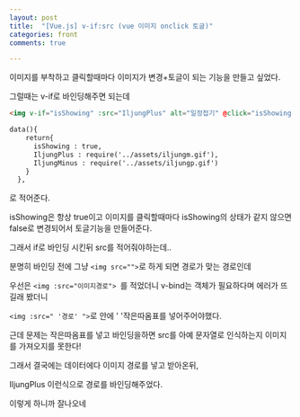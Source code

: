```yaml
---
layout: post
title:  "[Vue.js] v-if:src (vue 이미지 onclick 토글)"
categories: front 
comments: true

---
```




이미지를 부착하고 클릭할때마다 이미지가 변경+토글이 되는 기능을 만들고 싶었다.

그럴때는 v-if로 바인딩해주면 되는데 

```html
<img v-if="isShowing" :src="IljungPlus" alt="일정접기" @click="isShowing = !isShowing">

data(){
    return{
      isShowing : true,
      IljungPlus : require('../assets/iljungm.gif'),
      IljungMinus : require('../assets/iljungp.gif')
    }
  },
```



로 적어준다.

isShowing은 항상 true이고 이미지를 클릭할때마다 isShowing의 상태가 같지 않으면 false로 변경되어서 토글기능을 만들어준다.



그래서 if로 바인딩 시킨뒤 src를 적어줘야하는데..

분명히 바인딩 전에 그냥 `<img src="">`로 하게 되면 경로가 맞는 경로인데

우선은 `<img :src="이미지경로"> `를 적었더니 v-bind는 객체가 필요하다며 에러가 뜨길래 봤더니

`<img :src=" '경로' ">`로 안에 ' '작은따옴표를 넣어주어야했다.

근데 문제는 작은따옴표를 넣고 바인딩을하면 src를 아예 문자열로 인식하는지 이미지를 가져오지를 못한다! 

그래서 결국에는 데이터에다 이미지 경로를 넣고 받아온뒤, 

IljungPlus 이런식으로 경로를 바인딩해주었다.

이렇게 하니까 잘나오네
